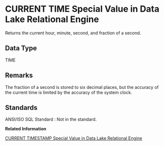 <!-- loioa5090dff84f21015bb97877d3f09a9ad -->

# CURRENT TIME Special Value in Data Lake Relational Engine

Returns the current hour, minute, second, and fraction of a second.



<a name="loioa5090dff84f21015bb97877d3f09a9ad__current_time_datatype1"/>

## Data Type

TIME



<a name="loioa5090dff84f21015bb97877d3f09a9ad__current_time_remarks1"/>

## Remarks

The fraction of a second is stored to six decimal places, but the accuracy of the current time is limited by the accuracy of the system clock.



<a name="loioa5090dff84f21015bb97877d3f09a9ad__current_time_standards1"/>

## Standards

 ANSI/ISO SQL Standard
 :   Not in the standard.

 **Related Information**  


[CURRENT TIMESTAMP Special Value in Data Lake Relational Engine](current-timestamp-special-value-in-data-lake-relational-engine-a50992b.md "Combines CURRENT DATE and CURRENT TIME to form a TIMESTAMP value containing the year, month, day, hour, minute, second, and fraction of a second.")

